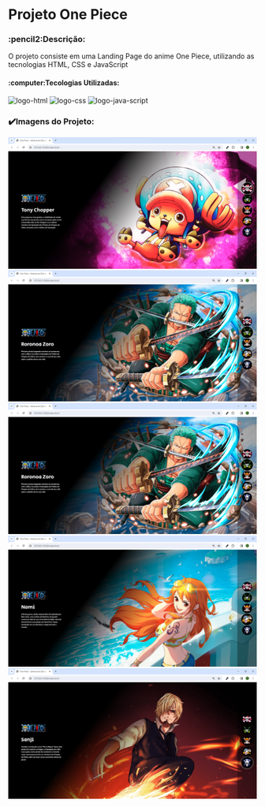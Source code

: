 <h1>Projeto One Piece</h1>
<h3>:pencil2:Descrição:</h3>
<p>O projeto consiste em uma Landing Page do anime One Piece, utilizando as tecnologias HTML, CSS e JavaScript</p>

<h4>:computer:Tecologias Utilizadas:</h4>
<img src="https://img.shields.io/badge/HTML5-E34F26?style=for-the-badge&logo=html5&logoColor=white" alt="logo-html"/>
<img src="https://img.shields.io/badge/CSS3-1572B6?style=for-the-badge&logo=css3&logoColor=white" alt="logo-css"/>
<img src="https://img.shields.io/badge/JavaScript-323330?style=for-the-badge&logo=javascript&logoColor=F7DF1E" alt="logo-java-script"/>
<br>
<h3>✔️Imagens do Projeto:</h3>
<img src="https://github.com/carolinacubass/projeto-one-piece/blob/main/src/imagens/imagens/imagem%201.png" alt="imagem-1"/>
<img src="https://github.com/carolinacubass/projeto-one-piece/blob/main/src/imagens/imagens/imagem%202.png" alt="imagem-2"/>
<img src="https://github.com/carolinacubass/projeto-one-piece/blob/main/src/imagens/imagens/imagem%202.png" alt="imagem-3"/>
<img src="https://github.com/carolinacubass/projeto-one-piece/blob/main/src/imagens/imagens/imagem%204.png" alt="imagem-4"/>
<img src="https://github.com/carolinacubass/projeto-one-piece/blob/main/src/imagens/imagens/imagem%205.png" alt="imagem-5"/>
